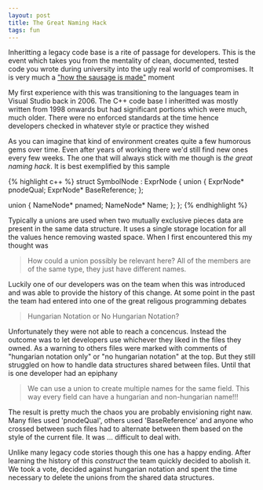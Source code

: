 ```yaml
---
layout: post
title: The Great Naming Hack
tags: fun
---
```

Inheritting a legacy code base is a rite of passage for developers.  This is the event which takes you from the mentality of clean, documented, tested code you wrote during university into the ugly real world of compromises.  It is very much a ["how the sausage is made"](http://quoteinvestigator.com/2010/07/08/laws-sausages/#more-905) moment

My first experience with this was transitioning to the languages team in Visual Studio back in 2006.  The C++ code base I inheritted was mostly written from 1998 onwards but had significant portions which were much, much older.  There were no enforced standards at the time hence developers checked in whatever style or practice they wished

As you can imagine that kind of environment creates quite a few humorous gems over time.  Even after years of working there we'd still find new ones every few weeks.  The one that will always stick with me though is *the great naming hack*.  It is best exemplified by this sample

{% highlight c++ %}
struct SymbolNode : ExprNode
{
  union
  {
    ExprNode*  pnodeQual;
    ExprNode*  BaseReference;
  };

  union
  {
    NameNode* pnamed;
    NameNode* Name;
  };
};
{% endhighlight %}

Typically a unions are used when two mutually exclusive pieces data are present in the same data structure.  It uses a single storage location for all the values hence removing wasted space.  When I first encountered this my thought was 

> How could a union possibly be relevant here? All of the members are of the same type, they just have different names.

Luckily one of our developers was on the team when this was introduced and was able to provide the history of this change.  At some point in the past the team had entered into one of the great religous programming debates 

> Hungarian Notation or No Hungarian Notation?

Unfortunately they were not able to reach a concencus.  Instead the outcome was to let developers use whichever they liked in the files they owned.  As a warning to others files were marked with comments of "hungarian notation only" or "no hungarian notation" at the top.  But they still struggled on how to handle data structures shared between files.  Until that is one developer had an epiphany

> We can use a union to create multiple names for the same field.  This way every field can have a hungarian and non-hungarian name!!!

The result is pretty much the chaos you are probably envisioning right naw.  Many files used 'pnodeQual', others used 'BaseReference' and anyone who crossed between such files had to alternate between them based on the style of the current file.  It was ... difficult to deal with. 

Unlike many legacy code stories though this one has a happy ending.  After learning the history of this *construct* the team quickly decided to abolish it.  We took a vote, decided against hungarian notation and spent the time necessary to delete the unions from the shared data structures.  

